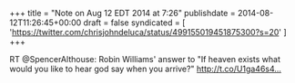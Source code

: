 +++
title = "Note on Aug 12 EDT 2014 at 7:26"
publishdate = 2014-08-12T11:26:45+00:00
draft = false
syndicated = [ 'https://twitter.com/chrisjohndeluca/status/499155019451875300?s=20' ]
+++

RT @SpencerAlthouse: Robin Williams' answer to "If heaven exists what would you like to hear god say when you arrive?" http://t.co/U1ga46s4…
